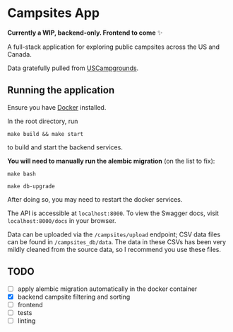# Campsites App

**Currently a WIP, backend-only. Frontend to come** ✨

A full-stack application for exploring public campsites across the US and Canada.

Data gratefully pulled from [USCampgrounds](http://www.uscampgrounds.info/).

## Running the application
Ensure you have [Docker](https://www.docker.com/) installed.

In the root directory, run

`make build && make start`

to build and start the backend services.

**You will need to manually run the alembic migration** (on the list to fix):

`make bash`

`make db-upgrade`

After doing so, you may need to restart the docker services.

The API is accessible at `localhost:8000`. To view the Swagger docs, visit `localhost:8000/docs` in your browser.

Data can be uploaded via the `/campsites/upload` endpoint; CSV data files can be found in `/campsites_db/data`. The data in these CSVs has been very mildly cleaned from the source data, so I recommend you use these files.

## TODO
- [ ] apply alembic migration automatically in the docker container
- [x] backend campsite filtering and sorting
- [ ] frontend
- [ ] tests
- [ ] linting
